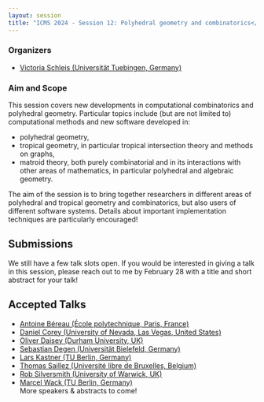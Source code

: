 ```yaml
---
layout: session
title: "ICMS 2024 - Session 12: Polyhedral geometry and combinatorics</b>"
---
```

### Organizers
   * [Victoria Schleis (Universität Tuebingen, Germany)](https://victoriaschleis.github.io/)<br/>

### Aim and Scope

This session covers new developments in computational combinatorics and polyhedral geometry.
Particular topics include (but are not limited to) computational methods and new software developed in:<br/>
* polyhedral geometry,<br/>
* tropical geometry, in particular tropical intersection theory and methods on graphs,<br/>
* matroid theory, both purely combinatorial and in its interactions with other areas of mathematics, in particular polyhedral and algebraic geometry.<br/>

The aim of the session is to bring together researchers in different areas of polyhedral and tropical geometry and combinatorics, but also users of different software systems. Details about important implementation techniques are particularly encouraged!

## Submissions

We still have a few talk slots open. If you would be interested in giving a talk in this session, please reach out to me by February 28 with a title and short abstract for your talk!

## Accepted Talks
   * [Antoine Béreau (École polytechnique, Paris, France)](https://antoine-bereau.fr/)<br/>
   * [Daniel Corey (University of Nevada, Las Vegas, United States)](https://sites.google.com/site/dcorey2814/)<br/>
   * [Oliver Daisey (Durham University, UK)](https://www.durham.ac.uk/staff/oliver-j-daisey/)<br/>
   * [Sebastian Degen (Universität Bielefeld, Germany)](https://ekvv.uni-bielefeld.de/pers_publ/publ/PersonDetail.jsp?personId=421945308)<br/>
   * [Lars Kastner (TU Berlin, Germany)](https://lkastner.github.io/)<br/>
   * [Thomas Saillez (Université libre de Bruxelles, Belgium)](https://www.ulb.be/fr/thomas-saillez-1)<br/>
   * [Rob Silversmith (University of Warwick, UK)](https://sites.google.com/view/rob-silversmith/)<br/>
   * [Marcel Wack (TU Berlin, Germany)](https://page.math.tu-berlin.de/~wack/)<br/>
More speakers & abstracts to come!

